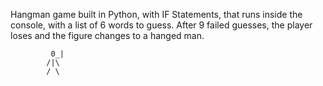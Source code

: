 Hangman game built in Python, with IF Statements, that runs inside the console, with a list of 6 words to guess. After 9 failed guesses, the player loses and the figure changes to a hanged man.

             0_|
            /|\
            / \ 
